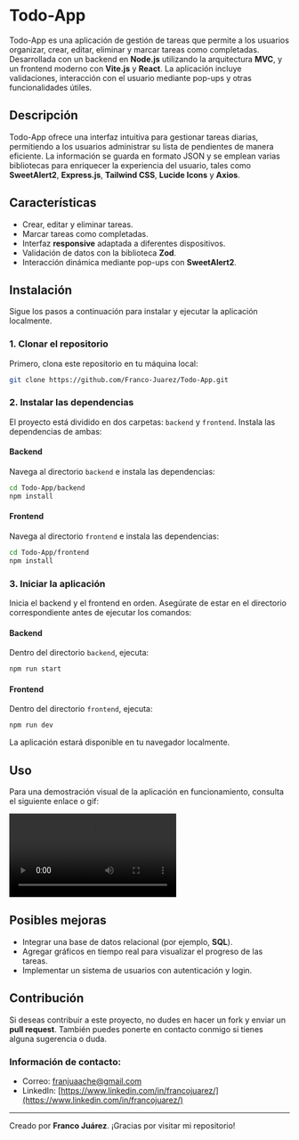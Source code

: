 # Todo-App

Todo-App es una aplicación de gestión de tareas que permite a los usuarios organizar, crear, editar, eliminar y marcar tareas como completadas. Desarrollada con un backend en **Node.js** utilizando la arquitectura **MVC**, y un frontend moderno con **Vite.js** y **React**. La aplicación incluye validaciones, interacción con el usuario mediante pop-ups y otras funcionalidades útiles.

## Descripción

Todo-App ofrece una interfaz intuitiva para gestionar tareas diarias, permitiendo a los usuarios administrar su lista de pendientes de manera eficiente. La información se guarda en formato JSON y se emplean varias bibliotecas para enriquecer la experiencia del usuario, tales como **SweetAlert2**, **Express.js**, **Tailwind CSS**, **Lucide Icons** y **Axios**.

## Características

- Crear, editar y eliminar tareas.
- Marcar tareas como completadas.
- Interfaz **responsive** adaptada a diferentes dispositivos.
- Validación de datos con la biblioteca **Zod**.
- Interacción dinámica mediante pop-ups con **SweetAlert2**.

## Instalación

Sigue los pasos a continuación para instalar y ejecutar la aplicación localmente.

### 1. Clonar el repositorio

Primero, clona este repositorio en tu máquina local:

```bash
git clone https://github.com/Franco-Juarez/Todo-App.git
```

### 2. Instalar las dependencias

El proyecto está dividido en dos carpetas: `backend` y `frontend`. Instala las dependencias de ambas:

#### Backend
Navega al directorio `backend` e instala las dependencias:

```bash
cd Todo-App/backend
npm install
```

#### Frontend
Navega al directorio `frontend` e instala las dependencias:

```bash
cd Todo-App/frontend
npm install
```

### 3. Iniciar la aplicación

Inicia el backend y el frontend en orden. Asegúrate de estar en el directorio correspondiente antes de ejecutar los comandos:

#### Backend
Dentro del directorio `backend`, ejecuta:

```bash
npm run start
```

#### Frontend
Dentro del directorio `frontend`, ejecuta:

```bash
npm run dev
```

La aplicación estará disponible en tu navegador localmente.

## Uso

Para una demostración visual de la aplicación en funcionamiento, consulta el siguiente enlace o gif:

![Demostración de la aplicación](assets/demo.mp4)

## Posibles mejoras

- Integrar una base de datos relacional (por ejemplo, **SQL**).
- Agregar gráficos en tiempo real para visualizar el progreso de las tareas.
- Implementar un sistema de usuarios con autenticación y login.

## Contribución

Si deseas contribuir a este proyecto, no dudes en hacer un fork y enviar un **pull request**. También puedes ponerte en contacto conmigo si tienes alguna sugerencia o duda.

### Información de contacto:

- Correo: [franjuaache@gmail.com](mailto:franjuaache@gmail.com)
- LinkedIn: [https://www.linkedin.com/in/francojuarez/](https://www.linkedin.com/in/francojuarez/)


---

Creado por **Franco Juárez**. ¡Gracias por visitar mi repositorio!
